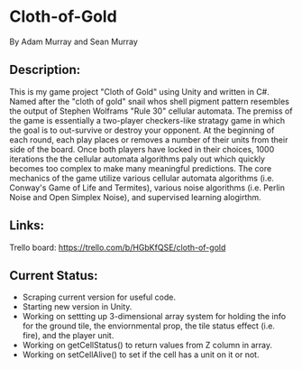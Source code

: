 # Cloth-of-Gold
By Adam Murray and Sean Murray

## Description:
This is my game project "Cloth of Gold" using Unity and written in C#. Named after the "cloth of gold" snail whos shell pigment pattern resembles the output of Stephen Wolframs "Rule 30" cellular automata. The premiss of the game is essentially a two-player checkers-like stratagy game in which the goal is to out-survive or destroy your opponent. At the beginning of each round, each play places or removes a number of their units from their side of the board. Once both players have locked in their choices, 1000 iterations the the cellular automata algorithms paly out which quickly becomes too complex to make many meaningful predictions. The core mechanics of the game utilize various cellular automata algorithms (i.e. Conway's Game of Life and Termites), various noise algorithms (i.e. Perlin Noise and Open Simplex Noise), and supervised learning alogirthm.

## Links:
Trello board: https://trello.com/b/HGbKfQSE/cloth-of-gold

## Current Status:
- Scraping current version for useful code.
- Starting new version in Unity.
- Working on settting up 3-dimensional array system for holding the info for the ground tile, the enviornmental prop, the tile status effect (i.e. fire), and the player unit.
- Working on getCellStatus() to return values from Z column in array.
- Working on setCellAlive() to set if the cell has a unit on it or not.
